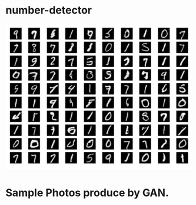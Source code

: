 # number-detector

![alt text](https://github.com/Nimanoro/number-detector/blob/main/GAN-examples.png)

# Sample Photos produce by GAN. 
